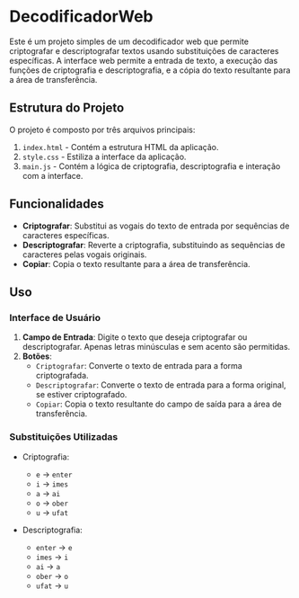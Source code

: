 # DecodificadorWeb

Este é um projeto simples de um decodificador web que permite criptografar e descriptografar textos usando substituições de caracteres específicas. A interface web permite a entrada de texto, a execução das funções de criptografia e descriptografia, e a cópia do texto resultante para a área de transferência.

## Estrutura do Projeto

O projeto é composto por três arquivos principais:
1. `index.html` - Contém a estrutura HTML da aplicação.
2. `style.css` - Estiliza a interface da aplicação.
3. `main.js` - Contém a lógica de criptografia, descriptografia e interação com a interface.

## Funcionalidades

- **Criptografar**: Substitui as vogais do texto de entrada por sequências de caracteres específicas.
- **Descriptografar**: Reverte a criptografia, substituindo as sequências de caracteres pelas vogais originais.
- **Copiar**: Copia o texto resultante para a área de transferência.

## Uso

### Interface de Usuário

1. **Campo de Entrada**: Digite o texto que deseja criptografar ou descriptografar. Apenas letras minúsculas e sem acento são permitidas.
2. **Botões**:
    - `Criptografar`: Converte o texto de entrada para a forma criptografada.
    - `Descriptografar`: Converte o texto de entrada para a forma original, se estiver criptografado.
    - `Copiar`: Copia o texto resultante do campo de saída para a área de transferência.

### Substituições Utilizadas

- Criptografia:
    - `e` → `enter`
    - `i` → `imes`
    - `a` → `ai`
    - `o` → `ober`
    - `u` → `ufat`

- Descriptografia:
    - `enter` → `e`
    - `imes` → `i`
    - `ai` → `a`
    - `ober` → `o`
    - `ufat` → `u`
